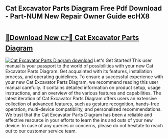## Cat Excavator Parts Diagram Free Pdf Download - Part-NUM New Repair Owner Guide ecHX8

# <h2><a href="http://dftvrtj.blite.top/?on=Cat+Excavator+Parts+Diagram">🔗Download New 👉🔴 Cat Excavator Parts Diagram</a></h2>

[![Cat Excavator Parts Diagram download](https://i.imgur.com/lujVjoI.png)](http://dftvrtj.blite.top/?on=Cat+Excavator+Parts+Diagram)
Let's Get Started! This user manual is your passport to the world of possibilities with your new Cat Excavator Parts Diagram. Get acquainted with its features, installation process, and operating guidelines. To ensure a successful experience with your new Cat Excavator Parts Diagram, we recommend reading this user manual carefully. It contains detailed information on product setup, usage instructions, and an overview of the various features and capabilities. The latest iteration of Cat Excavator Parts Diagram offers users an extensive collection of advanced features, such as gesture recognition, hands-free operation, multi-device compatibility, and personalized recommendations. We trust that the Cat Excavator Parts Diagram has been a reliable and effective resource in your efforts to learn the ins and outs of your new device. In case of any queries or concerns, please do not hesitate to reach out to our customer service team.
